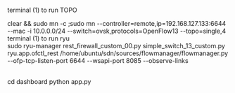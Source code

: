 <br>
terminal (1) to run TOPO
<br>

 clear && sudo mn -c ;sudo mn --controller=remote,ip=192.168.127.133:6644 --mac -i 10.0.0.0/24 --switch=ovsk,protocols=OpenFlow13 --topo=single,4
<br>
terminal (1) to run ryu
<br>
 sudo ryu-manager rest_firewall_custom_00.py simple_switch_13_custom.py  ryu.app.ofctl_rest /home/ubuntu/sdn/sources/flowmanager/flowmanager.py  --ofp-tcp-listen-port 6644 --wsapi-port 8085 --observe-links

<br>
cd dashboard
python app.py

<br>
